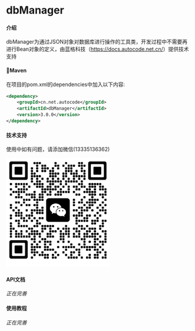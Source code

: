 # dbManager

#### 介绍
dbManager为通过JSON对象对数据库进行操作的工具类，开发过程中不需要再进行Bean对象的定义，由蓝格科技（<https://docs.autocode.net.cn/>）提供技术支持


#### 🍊Maven
在项目的pom.xml的dependencies中加入以下内容:
```xml
<dependency>
    <groupId>cn.net.autocode</groupId>
    <artifactId>dbManager</artifactId>
    <version>3.0.0</version>
</dependency>
```

#### 技术支持
使用中如有问题，请添加微信(13335136362)

<img src="\img.png" width="280px" height="auto">

#### API文档
*正在完善*

#### 使用教程
*正在完善*


